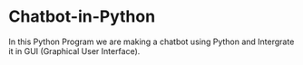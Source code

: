 # Chatbot-in-Python
In this Python Program we are making a chatbot using Python and Intergrate it in GUI (Graphical User Interface).
